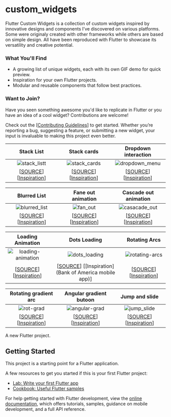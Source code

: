 # custom_widgets
Flutter Custom Widgets is a collection of custom widgets inspired by innovative designs and components I’ve discovered on various platforms. Some were originaly created with other frameworks while others are based on simple design. All have been reproduced with Flutter to showcase its versatility and creative potential.

### What You'll Find

- A growing list of unique widgets, each with its own GIF demo for quick preview.
- Inspiration for your own Flutter projects.
- Modular and reusable components that follow best practices.

### Want to Join?

Have you seen something awesome you'd like to replicate in Flutter or you have an idea of a cool widget? Contributions are welcome!

Check out the [[Contributing Guidelines](CONTRIBUTING.md)] to get started. Whether you’re reporting a bug, suggesting a feature, or submitting a new widget, your input is invaluable to making this project even better.



|                                             Stack List                                                                  |                           Stack cards                                                                                    |                       Dropdown interaction                                                                              |
| :---------------------------------------------------------------------------------------------------------------------: |:------------------------------------------------------------------------------------------------------------------------:| :----------------------------------------------------------------------------------------------------------------------:|
| ![stack_listt](https://github.com/user-attachments/assets/153d6fb0-ab78-4905-89e3-5c5e1712b695)                         | ![stack_cards](https://github.com/user-attachments/assets/81fa81ed-6d5a-4859-809d-e20ab2c9155f)                          | ![dropdown_menu](https://github.com/user-attachments/assets/e9025e6b-1b27-4ea1-a072-f200a1de91c3)                       |
| [[SOURCE](lib/widgets/stack_list.dart)] [[Inspiration](https://x.com/iamarunabh/status/1824870055974518986)]            | [[SOURCE](lib/widgets/cards_stack.dart)] [[Inspiration](https://x.com/nitishkmrk/status/1822884723485708550)]            | [[SOURCE](lib/widgets/dropdown_menu.dart)] [[Inspiration](https://x.com/nitishkmrk/status/1845717423808225665)]         |

|                                             Blurred List                                                                |  Fane out animation                                                                                                     |   Cascade out animation                                                                                                 |
| :---------------------------------------------------------------------------------------------------------------------: |:-----------------------------------------------------------------------------------------------------------------------:| :----------------------------------------------------------------------------------------------------------------------:|
| ![blurred_list](https://github.com/user-attachments/assets/4b297c77-7043-4cdc-bcc7-1200daab3619)                        | ![fan_out](https://github.com/user-attachments/assets/ee0e2c27-0fb4-4f43-bc49-d9fd64db90ff)                             |   ![casacade_out](https://github.com/user-attachments/assets/a41065c2-5eb8-4bc4-bc7e-fb8d242b35a1)                      |
| [[SOURCE](lib/widgets/blurred_list.dart)] [[Inspiration](https://x.com/reactiive_/status/1841040359549239518)]          | [[SOURCE](lib/widgets/card_fan_out_animation.dart)] [[Inspiration](https://x.com/jmtrivedi/status/1510014145126612993)] |   [[SOURCE](lib/widgets/cards_cascade_out.dart)] [[Inspiration](https://x.com/jmtrivedi/status/1510358859424034818)]    |

|                                             Loading Animation                                                           |                          Dots Loading                                                                                   |                                                   Rotating Arcs                                                         |
| :---------------------------------------------------------------------------------------------------------------------: |:-----------------------------------------------------------------------------------------------------------------------:| :----------------------------------------------------------------------------------------------------------------------:|
| ![loading-animation](https://github.com/user-attachments/assets/b57e3cc6-c09a-4f55-9a16-bcb403852d00)                   |  ![dots_loading](https://github.com/user-attachments/assets/aa3a9185-06d0-47ce-900b-5a4ee6e571cb)                       |  ![rotating-arcs](https://github.com/user-attachments/assets/556031ca-ea3e-45f8-8f27-96e8e316180d)                      |
| [[SOURCE](lib/widgets/loading_animation.dart)] [[Inspiration](https://x.com/sucodeee/status/1814638797331570854)]       |  [[SOURCE](lib/widgets/dots_loading.dart)] [[Inspiration](Bank of America mobile app)]                                  |  [[SOURCE](lib/widgets/rotating_arcs.dart)] [[Inspiration](https://x.com/sucodeee/status/1815337886880878790)]          |

|                                             Rotating gradient arc                                                       |                               Angular gradient butoon                                                                   |                                                       Jump and slide                                                    |
| :---------------------------------------------------------------------------------------------------------------------: |:-----------------------------------------------------------------------------------------------------------------------:| :----------------------------------------------------------------------------------------------------------------------:|
| ![rot-grad](https://github.com/user-attachments/assets/ebc6df6d-e2cd-4751-bd40-fa221ef8dd58)                            | ![angular-grad](https://github.com/user-attachments/assets/01405162-dfb6-4203-b5c5-87661d749a64)                        | ![jump_slide](https://github.com/user-attachments/assets/31e8ba2e-6600-44da-9cb8-acae827ade70)                          |
| [[SOURCE](lib/widgets/rotating_gradient_arc.dart)] [[Inspiration](https://x.com/sucodeee/status/1813555751656518037)]   | [[SOURCE](lib/widgets/angular_gradient_button.dart)] [[Inspiration](https://x.com/sucodeee/status/1813193366596644994)] | [[SOURCE](lib/widgets/jump_slide.dart)] [[Inspiration](https://x.com/CodePen/status/1820523679387689166)]               |



A new Flutter project.  

## Getting Started 



This project is a starting point for a Flutter application. 

A few resources to get you started if this is your first Flutter project:

- [Lab: Write your first Flutter app](https://docs.flutter.dev/get-started/codelab)
- [Cookbook: Useful Flutter samples](https://docs.flutter.dev/cookbook)

For help getting started with Flutter development, view the
[online documentation](https://docs.flutter.dev/), which offers tutorials,
samples, guidance on mobile development, and a full API reference.
